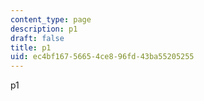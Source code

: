 ```yaml
---
content_type: page
description: p1
draft: false
title: p1
uid: ec4bf167-5665-4ce8-96fd-43ba55205255
---
```

p1